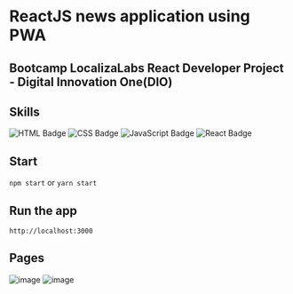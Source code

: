 # ReactJS news application using PWA

## Bootcamp LocalizaLabs React Developer Project - Digital Innovation One(DIO)

## Skills
![HTML Badge](https://img.shields.io/badge/HTML5-E34F26?style=for-the-badge&logo=html5&logoColor=white)
![CSS Badge](https://img.shields.io/badge/CSS3-1572B6?style=for-the-badge&logo=css3&logoColor=white)
![JavaScript Badge](https://img.shields.io/badge/JavaScript-F7DF1E?style=for-the-badge&logo=javascript&logoColor=black)
![React Badge](https://img.shields.io/badge/React-20232A?style=for-the-badge&logo=react&logoColor=61DAFB)


## Start 

`npm start` or `yarn start`

## Run the app

`http://localhost:3000`

## Pages

![image](https://user-images.githubusercontent.com/65916297/130521164-ecd91293-72bc-4173-ae16-34c74b00cd74.png)
![image](https://user-images.githubusercontent.com/65916297/130521378-25b5560a-d3f5-415c-93b1-a1ea41d1a349.png)



